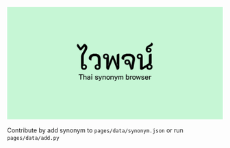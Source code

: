 ![](./public/images/og_image.png)

Contribute by add synonym to `pages/data/synonym.json`
or run `pages/data/add.py`
